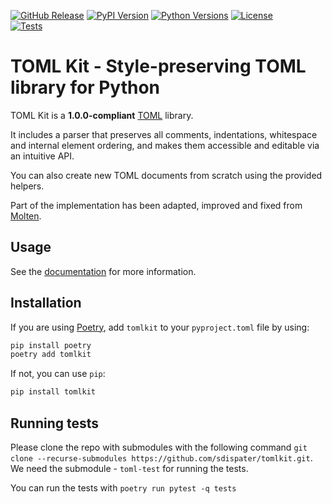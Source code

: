 [github_release]: https://img.shields.io/github/release/sdispater/tomlkit.svg?logo=github&logoColor=white
[pypi_version]: https://img.shields.io/pypi/v/tomlkit.svg?logo=python&logoColor=white
[python_versions]: https://img.shields.io/pypi/pyversions/tomlkit.svg?logo=python&logoColor=white
[github_license]: https://img.shields.io/github/license/sdispater/tomlkit.svg?logo=github&logoColor=white
[github_action]: https://github.com/sdispater/tomlkit/actions/workflows/tests.yml/badge.svg

[![GitHub Release][github_release]](https://github.com/sdispater/tomlkit/releases/)
[![PyPI Version][pypi_version]](https://pypi.org/project/tomlkit/)
[![Python Versions][python_versions]](https://pypi.org/project/tomlkit/)
[![License][github_license]](https://github.com/sdispater/tomlkit/blob/master/LICENSE)
<br>
[![Tests][github_action]](https://github.com/sdispater/tomlkit/actions/workflows/tests.yml)

# TOML Kit - Style-preserving TOML library for Python

TOML Kit is a **1.0.0-compliant** [TOML](https://toml.io/) library.

It includes a parser that preserves all comments, indentations, whitespace and internal element ordering,
and makes them accessible and editable via an intuitive API.

You can also create new TOML documents from scratch using the provided helpers.

Part of the implementation has been adapted, improved and fixed from [Molten](https://github.com/LeopoldArkham/Molten).

## Usage

See the [documentation](https://github.com/sdispater/tomlkit/blob/master/docs/quickstart.rst) for more information.

## Installation

If you are using [Poetry](https://poetry.eustace.io),
add `tomlkit` to your `pyproject.toml` file by using:

```bash
pip install poetry
poetry add tomlkit
```

If not, you can use `pip`:

```bash
pip install tomlkit
```

## Running tests

Please clone the repo with submodules with the following command
`git clone --recurse-submodules https://github.com/sdispater/tomlkit.git`.
We need the submodule - `toml-test` for running the tests.

You can run the tests with `poetry run pytest -q tests`
